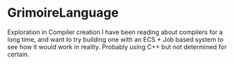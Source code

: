 # GrimoireLanguage
Exploration in Compiler creation
I have been reading about compilers for a long time, and want to try building one with an ECS + Job based system to see how it would work in reality. Probably using C++ but not determined for certain.